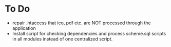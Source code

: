 To Do
=====

- repair .htaccess that ico, pdf etc. are NOT processed through the application
- Install script for checking dependencies and process scheme.sql scripts in all modules instead of one centralized script.